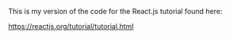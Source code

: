 This is my version of the code for the React.js tutorial found here:

https://reactjs.org/tutorial/tutorial.html
